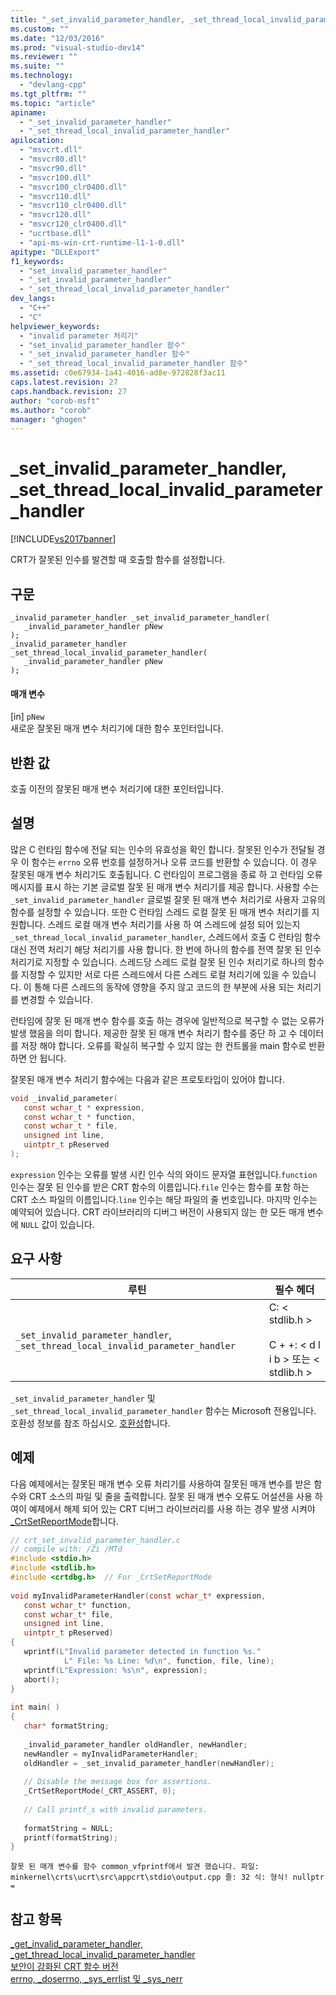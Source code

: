 ```yaml
---
title: "_set_invalid_parameter_handler, _set_thread_local_invalid_parameter_handler | Microsoft Docs"
ms.custom: ""
ms.date: "12/03/2016"
ms.prod: "visual-studio-dev14"
ms.reviewer: ""
ms.suite: ""
ms.technology: 
  - "devlang-cpp"
ms.tgt_pltfrm: ""
ms.topic: "article"
apiname: 
  - "_set_invalid_parameter_handler"
  - "_set_thread_local_invalid_parameter_handler"
apilocation: 
  - "msvcrt.dll"
  - "msvcr80.dll"
  - "msvcr90.dll"
  - "msvcr100.dll"
  - "msvcr100_clr0400.dll"
  - "msvcr110.dll"
  - "msvcr110_clr0400.dll"
  - "msvcr120.dll"
  - "msvcr120_clr0400.dll"
  - "ucrtbase.dll"
  - "api-ms-win-crt-runtime-l1-1-0.dll"
apitype: "DLLExport"
f1_keywords: 
  - "set_invalid_parameter_handler"
  - "_set_invalid_parameter_handler"
  - "_set_thread_local_invalid_parameter_handler"
dev_langs: 
  - "C++"
  - "C"
helpviewer_keywords: 
  - "invalid parameter 처리기"
  - "set_invalid_parameter_handler 함수"
  - "_set_invalid_parameter_handler 함수"
  - "_set_thread_local_invalid_parameter_handler 함수"
ms.assetid: c0e67934-1a41-4016-ad8e-972828f3ac11
caps.latest.revision: 27
caps.handback.revision: 27
author: "corob-msft"
ms.author: "corob"
manager: "ghogen"
---
```

# _set_invalid_parameter_handler, _set_thread_local_invalid_parameter_handler
[!INCLUDE[vs2017banner](../../assembler/inline/includes/vs2017banner.md)]

CRT가 잘못된 인수를 발견할 때 호출할 함수를 설정합니다.  
  
## 구문  
  
```  
_invalid_parameter_handler _set_invalid_parameter_handler(  
   _invalid_parameter_handler pNew  
);  
_invalid_parameter_handler _set_thread_local_invalid_parameter_handler(  
   _invalid_parameter_handler pNew  
);  
```  
  
#### 매개 변수  
 \[in\] `pNew`  
 새로운 잘못된 매개 변수 처리기에 대한 함수 포인터입니다.  
  
## 반환 값  
 호출 이전의 잘못된 매개 변수 처리기에 대한 포인터입니다.  
  
## 설명  
 많은 C 런타임 함수에 전달 되는 인수의 유효성을 확인 합니다. 잘못된 인수가 전달될 경우 이 함수는 `errno` 오류 번호를 설정하거나 오류 코드를 반환할 수 있습니다. 이 경우 잘못된 매개 변수 처리기도 호출됩니다. C 런타임이 프로그램을 종료 하 고 런타임 오류 메시지를 표시 하는 기본 글로벌 잘못 된 매개 변수 처리기를 제공 합니다. 사용할 수는 `_set_invalid_parameter_handler` 글로벌 잘못 된 매개 변수 처리기로 사용자 고유의 함수를 설정할 수 있습니다. 또한 C 런타임 스레드 로컬 잘못 된 매개 변수 처리기를 지원합니다. 스레드 로컬 매개 변수 처리기를 사용 하 여 스레드에 설정 되어 있는지 `_set_thread_local_invalid_parameter_handler`, 스레드에서 호출 C 런타임 함수 대신 전역 처리기 해당 처리기를 사용 합니다. 한 번에 하나의 함수를 전역 잘못 된 인수 처리기로 지정할 수 있습니다. 스레드당 스레드 로컬 잘못 된 인수 처리기로 하나의 함수를 지정할 수 있지만 서로 다른 스레드에서 다른 스레드 로컬 처리기에 있을 수 있습니다. 이 통해 다른 스레드의 동작에 영향을 주지 않고 코드의 한 부분에 사용 되는 처리기를 변경할 수 있습니다.  
  
 런타임에 잘못 된 매개 변수 함수를 호출 하는 경우에 일반적으로 복구할 수 없는 오류가 발생 했음을 의미 합니다. 제공한 잘못 된 매개 변수 처리기 함수를 중단 하 고 수 데이터를 저장 해야 합니다. 오류를 확실히 복구할 수 있지 않는 한 컨트롤을 main 함수로 반환하면 안 됩니다.  
  
 잘못된 매개 변수 처리기 함수에는 다음과 같은 프로토타입이 있어야 합니다.  
  
```c  
void _invalid_parameter(  
   const wchar_t * expression,  
   const wchar_t * function,   
   const wchar_t * file,   
   unsigned int line,  
   uintptr_t pReserved  
);  
```  
  
 `expression` 인수는 오류를 발생 시킨 인수 식의 와이드 문자열 표현입니다.`function` 인수는 잘못 된 인수를 받은 CRT 함수의 이름입니다.`file` 인수는 함수를 포함 하는 CRT 소스 파일의 이름입니다.`line` 인수는 해당 파일의 줄 번호입니다. 마지막 인수는 예약되어 있습니다. CRT 라이브러리의 디버그 버전이 사용되지 않는 한 모든 매개 변수에 `NULL` 값이 있습니다.  
  
## 요구 사항  
  
|루틴|필수 헤더|  
|--------|-----------|  
|`_set_invalid_parameter_handler`, `_set_thread_local_invalid_parameter_handler`|C: \< stdlib.h \><br /><br /> C \+ \+: \< d l i b \> 또는 \< stdlib.h \>|  
  
 `_set_invalid_parameter_handler` 및 `_set_thread_local_invalid_parameter_handler` 함수는 Microsoft 전용입니다. 호환성 정보를 참조 하십시오. [호환성](../../c-runtime-library/compatibility.md)합니다.  
  
## 예제  
 다음 예제에서는 잘못된 매개 변수 오류 처리기를 사용하여 잘못된 매개 변수를 받은 함수와 CRT 소스의 파일 및 줄을 출력합니다. 잘못 된 매개 변수 오류도 어설션을 사용 하 여이 예제에서 해제 되어 있는 CRT 디버그 라이브러리를 사용 하는 경우 발생 시켜야 [\_CrtSetReportMode](../../c-runtime-library/reference/crtsetreportmode.md)합니다.  
  
```c  
// crt_set_invalid_parameter_handler.c  
// compile with: /Zi /MTd  
#include <stdio.h>  
#include <stdlib.h>  
#include <crtdbg.h>  // For _CrtSetReportMode  
  
void myInvalidParameterHandler(const wchar_t* expression,  
   const wchar_t* function,   
   const wchar_t* file,   
   unsigned int line,   
   uintptr_t pReserved)  
{  
   wprintf(L"Invalid parameter detected in function %s."  
            L" File: %s Line: %d\n", function, file, line);  
   wprintf(L"Expression: %s\n", expression);  
   abort();  
}  
  
int main( )  
{  
   char* formatString;  
  
   _invalid_parameter_handler oldHandler, newHandler;  
   newHandler = myInvalidParameterHandler;  
   oldHandler = _set_invalid_parameter_handler(newHandler);  
  
   // Disable the message box for assertions.  
   _CrtSetReportMode(_CRT_ASSERT, 0);  
  
   // Call printf_s with invalid parameters.  
  
   formatString = NULL;  
   printf(formatString);  
}  
```  
  
```Output  
잘못 된 매개 변수를 함수 common_vfprintf에서 발견 했습니다. 파일: minkernel\crts\ucrt\src\appcrt\stdio\output.cpp 줄: 32 식: 형식! nullptr =  
```  
  
## 참고 항목  
 [\_get\_invalid\_parameter\_handler, \_get\_thread\_local\_invalid\_parameter\_handler](../../c-runtime-library/reference/get-invalid-parameter-handler-get-thread-local-invalid-parameter-handler.md)   
 [보안이 강화된 CRT 함수 버전](../../c-runtime-library/security-enhanced-versions-of-crt-functions.md)   
 [errno, \_doserrno, \_sys\_errlist 및 \_sys\_nerr](../../c-runtime-library/errno-doserrno-sys-errlist-and-sys-nerr.md)